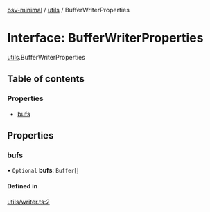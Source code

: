 [bsv-minimal](../README.md) / [utils](../modules/utils.md) / BufferWriterProperties

# Interface: BufferWriterProperties

[utils](../modules/utils.md).BufferWriterProperties

## Table of contents

### Properties

- [bufs](utils.BufferWriterProperties.md#bufs)

## Properties

### bufs

• `Optional` **bufs**: `Buffer`[]

#### Defined in

[utils/writer.ts:2](https://github.com/andrewrjohn/bsv-minimal/blob/master/src/utils/writer.ts#L2)
